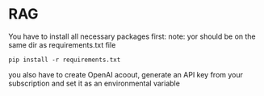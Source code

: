 # RAG
You have to install all necessary packages first:
note: yor should be on the same dir as requirements.txt file 

```pip install -r requirements.txt```

you also have to create OpenAI acoout, generate an API key from your subscription and set it as an environmental variable
